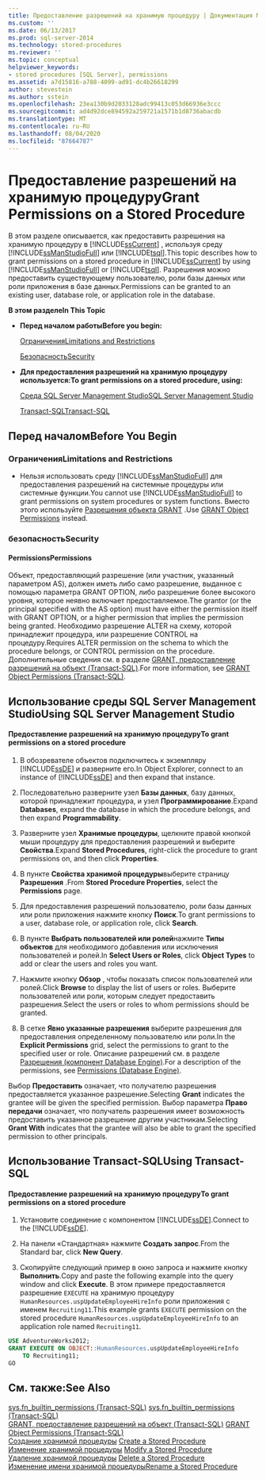 ```yaml
---
title: Предоставление разрешений на хранимую процедуру | Документация Майкрософт
ms.custom: ''
ms.date: 06/13/2017
ms.prod: sql-server-2014
ms.technology: stored-procedures
ms.reviewer: ''
ms.topic: conceptual
helpviewer_keywords:
- stored procedures [SQL Server], permissions
ms.assetid: a7d15816-a788-4099-ad91-dc4b26618299
author: stevestein
ms.author: sstein
ms.openlocfilehash: 23ea130b9d2033128adc99413c053d66936e3ccc
ms.sourcegitcommit: ad4d92dce894592a259721a1571b1d8736abacdb
ms.translationtype: MT
ms.contentlocale: ru-RU
ms.lasthandoff: 08/04/2020
ms.locfileid: "87664787"
---
```

# <a name="grant-permissions-on-a-stored-procedure"></a><span data-ttu-id="0126f-102">Предоставление разрешений на хранимую процедуру</span><span class="sxs-lookup"><span data-stu-id="0126f-102">Grant Permissions on a Stored Procedure</span></span>
  <span data-ttu-id="0126f-103">В этом разделе описывается, как предоставить разрешения на хранимую процедуру в [!INCLUDE[ssCurrent](../../includes/sscurrent-md.md)] , используя среду [!INCLUDE[ssManStudioFull](../../includes/ssmanstudiofull-md.md)] или [!INCLUDE[tsql](../../includes/tsql-md.md)].</span><span class="sxs-lookup"><span data-stu-id="0126f-103">This topic describes how to grant permissions on a stored procedure in [!INCLUDE[ssCurrent](../../includes/sscurrent-md.md)] by using [!INCLUDE[ssManStudioFull](../../includes/ssmanstudiofull-md.md)] or [!INCLUDE[tsql](../../includes/tsql-md.md)].</span></span> <span data-ttu-id="0126f-104">Разрешения можно предоставить существующему пользователю, роли базы данных или роли приложения в базе данных.</span><span class="sxs-lookup"><span data-stu-id="0126f-104">Permissions can be granted to an existing user, database role, or application role in the database.</span></span>  
  
 <span data-ttu-id="0126f-105">**В этом разделе**</span><span class="sxs-lookup"><span data-stu-id="0126f-105">**In This Topic**</span></span>  
  
-   <span data-ttu-id="0126f-106">**Перед началом работы**</span><span class="sxs-lookup"><span data-stu-id="0126f-106">**Before you begin:**</span></span>  
  
     [<span data-ttu-id="0126f-107">Ограничения</span><span class="sxs-lookup"><span data-stu-id="0126f-107">Limitations and Restrictions</span></span>](#Restrictions)  
  
     [<span data-ttu-id="0126f-108">Безопасность</span><span class="sxs-lookup"><span data-stu-id="0126f-108">Security</span></span>](#Security)  
  
-   <span data-ttu-id="0126f-109">**Для предоставления разрешений на хранимую процедуру используется:**</span><span class="sxs-lookup"><span data-stu-id="0126f-109">**To grant permissions on a stored procedure, using:**</span></span>  
  
     [<span data-ttu-id="0126f-110">Среда SQL Server Management Studio</span><span class="sxs-lookup"><span data-stu-id="0126f-110">SQL Server Management Studio</span></span>](#SSMSProcedure)  
  
     [<span data-ttu-id="0126f-111">Transact-SQL</span><span class="sxs-lookup"><span data-stu-id="0126f-111">Transact-SQL</span></span>](#TsqlProcedure)  
  
##  <a name="before-you-begin"></a><a name="BeforeYouBegin"></a> <span data-ttu-id="0126f-112">Перед началом</span><span class="sxs-lookup"><span data-stu-id="0126f-112">Before You Begin</span></span>  
  
###  <a name="limitations-and-restrictions"></a><a name="Restrictions"></a> <span data-ttu-id="0126f-113">Ограничения</span><span class="sxs-lookup"><span data-stu-id="0126f-113">Limitations and Restrictions</span></span>  
  
-   <span data-ttu-id="0126f-114">Нельзя использовать среду [!INCLUDE[ssManStudioFull](../../includes/ssmanstudiofull-md.md)] для предоставления разрешений на системные процедуры или системные функции.</span><span class="sxs-lookup"><span data-stu-id="0126f-114">You cannot use [!INCLUDE[ssManStudioFull](../../includes/ssmanstudiofull-md.md)] to grant permissions on system procedures or system functions.</span></span> <span data-ttu-id="0126f-115">Вместо этого используйте [Разрешения объекта GRANT](/sql/t-sql/statements/grant-object-permissions-transact-sql) .</span><span class="sxs-lookup"><span data-stu-id="0126f-115">Use [GRANT Object Permissions](/sql/t-sql/statements/grant-object-permissions-transact-sql) instead.</span></span>  
  
###  <a name="security"></a><a name="Security"></a> <span data-ttu-id="0126f-116">безопасность</span><span class="sxs-lookup"><span data-stu-id="0126f-116">Security</span></span>  
  
####  <a name="permissions"></a><a name="Permissions"></a> <span data-ttu-id="0126f-117">Permissions</span><span class="sxs-lookup"><span data-stu-id="0126f-117">Permissions</span></span>  
 <span data-ttu-id="0126f-118">Объект, предоставляющий разрешение (или участник, указанный параметром AS), должен иметь либо само разрешение, выданное с помощью параметра GRANT OPTION, либо разрешение более высокого уровня, которое неявно включает предоставляемое.</span><span class="sxs-lookup"><span data-stu-id="0126f-118">The grantor (or the principal specified with the AS option) must have either the permission itself with GRANT OPTION, or a higher permission that implies the permission being granted.</span></span> <span data-ttu-id="0126f-119">Необходимо разрешение ALTER на схему, которой принадлежит процедура, или разрешение CONTROL на процедуру.</span><span class="sxs-lookup"><span data-stu-id="0126f-119">Requires ALTER permission on the schema to which the procedure belongs, or CONTROL permission on the procedure.</span></span> <span data-ttu-id="0126f-120">Дополнительные сведения см. в разделе [GRANT, предоставление разрешений на объект (Transact-SQL)](/sql/t-sql/statements/grant-object-permissions-transact-sql).</span><span class="sxs-lookup"><span data-stu-id="0126f-120">For more information, see [GRANT Object Permissions &#40;Transact-SQL&#41;](/sql/t-sql/statements/grant-object-permissions-transact-sql).</span></span>  
  
##  <a name="using-sql-server-management-studio"></a><a name="SSMSProcedure"></a> <span data-ttu-id="0126f-121">Использование среды SQL Server Management Studio</span><span class="sxs-lookup"><span data-stu-id="0126f-121">Using SQL Server Management Studio</span></span>  
  
#### <a name="to-grant-permissions-on-a-stored-procedure"></a><span data-ttu-id="0126f-122">Предоставление разрешений на хранимую процедуру</span><span class="sxs-lookup"><span data-stu-id="0126f-122">To grant permissions on a stored procedure</span></span>  
  
1.  <span data-ttu-id="0126f-123">В обозревателе объектов подключитесь к экземпляру [!INCLUDE[ssDE](../../../includes/ssde-md.md)] и разверните его.</span><span class="sxs-lookup"><span data-stu-id="0126f-123">In Object Explorer, connect to an instance of [!INCLUDE[ssDE](../../../includes/ssde-md.md)] and then expand that instance.</span></span>  
  
2.  <span data-ttu-id="0126f-124">Последовательно разверните узел **Базы данных**, базу данных, которой принадлежит процедура, и узел **Программирование**.</span><span class="sxs-lookup"><span data-stu-id="0126f-124">Expand **Databases**, expand the database in which the procedure belongs, and then expand **Programmability**.</span></span>  
  
3.  <span data-ttu-id="0126f-125">Разверните узел **Хранимые процедуры**, щелкните правой кнопкой мыши процедуру для предоставления разрешений и выберите **Свойства**.</span><span class="sxs-lookup"><span data-stu-id="0126f-125">Expand **Stored Procedures**, right-click the procedure to grant permissions on, and then click **Properties**.</span></span>  
  
4.  <span data-ttu-id="0126f-126">В пункте **Свойства хранимой процедуры**выберите страницу **Разрешения** .</span><span class="sxs-lookup"><span data-stu-id="0126f-126">From **Stored Procedure Properties**, select the **Permissions** page.</span></span>  
  
5.  <span data-ttu-id="0126f-127">Для предоставления разрешений пользователю, роли базы данных или роли приложения нажмите кнопку **Поиск**.</span><span class="sxs-lookup"><span data-stu-id="0126f-127">To grant permissions to a user, database role, or application role, click **Search**.</span></span>  
  
6.  <span data-ttu-id="0126f-128">В пункте **Выбрать пользователей или ролей**нажмите **Типы объектов** для необходимого добавления или исключения пользователей и ролей.</span><span class="sxs-lookup"><span data-stu-id="0126f-128">In **Select Users or Roles**, click **Object Types** to add or clear the users and roles you want.</span></span>  
  
7.  <span data-ttu-id="0126f-129">Нажмите кнопку **Обзор** , чтобы показать список пользователей или ролей.</span><span class="sxs-lookup"><span data-stu-id="0126f-129">Click **Browse** to display the list of users or roles.</span></span> <span data-ttu-id="0126f-130">Выберите пользователей или роли, которым следует предоставить разрешения.</span><span class="sxs-lookup"><span data-stu-id="0126f-130">Select the users or roles to whom permissions should be granted.</span></span>  
  
8.  <span data-ttu-id="0126f-131">В сетке **Явно указанные разрешения** выберите разрешения для предоставления определенному пользователю или роли.</span><span class="sxs-lookup"><span data-stu-id="0126f-131">In the **Explicit Permissions** grid, select the permissions to grant to the specified user or role.</span></span> <span data-ttu-id="0126f-132">Описание разрешений см. в разделе [Разрешения (компонент Database Engine)](../security/permissions-database-engine.md).</span><span class="sxs-lookup"><span data-stu-id="0126f-132">For a description of the permissions, see [Permissions &#40;Database Engine&#41;](../security/permissions-database-engine.md).</span></span>  
  
 <span data-ttu-id="0126f-133">Выбор **Предоставить** означает, что получателю разрешения предоставляется указанное разрешение.</span><span class="sxs-lookup"><span data-stu-id="0126f-133">Selecting **Grant** indicates the grantee will be given the specified permission.</span></span> <span data-ttu-id="0126f-134">Выбор параметра **Право передачи** означает, что получатель разрешения имеет возможность предоставить указанное разрешение другим участникам.</span><span class="sxs-lookup"><span data-stu-id="0126f-134">Selecting **Grant With** indicates that the grantee will also be able to grant the specified permission to other principals.</span></span>  
  
##  <a name="using-transact-sql"></a><a name="TsqlProcedure"></a> <span data-ttu-id="0126f-135">Использование Transact-SQL</span><span class="sxs-lookup"><span data-stu-id="0126f-135">Using Transact-SQL</span></span>  
  
#### <a name="to-grant-permissions-on-a-stored-procedure"></a><span data-ttu-id="0126f-136">Предоставление разрешений на хранимую процедуру</span><span class="sxs-lookup"><span data-stu-id="0126f-136">To grant permissions on a stored procedure</span></span>  
  
1.  <span data-ttu-id="0126f-137">Установите соединение с компонентом [!INCLUDE[ssDE](../../../includes/ssde-md.md)].</span><span class="sxs-lookup"><span data-stu-id="0126f-137">Connect to the [!INCLUDE[ssDE](../../../includes/ssde-md.md)].</span></span>  
  
2.  <span data-ttu-id="0126f-138">На панели «Стандартная» нажмите **Создать запрос**.</span><span class="sxs-lookup"><span data-stu-id="0126f-138">From the Standard bar, click **New Query**.</span></span>  
  
3.  <span data-ttu-id="0126f-139">Скопируйте следующий пример в окно запроса и нажмите кнопку **Выполнить**.</span><span class="sxs-lookup"><span data-stu-id="0126f-139">Copy and paste the following example into the query window and click **Execute**.</span></span> <span data-ttu-id="0126f-140">В этом примере предоставляется разрешение `EXECUTE` на хранимую процедуру `HumanResources.uspUpdateEmployeeHireInfo` роли приложения с именем `Recruiting11`.</span><span class="sxs-lookup"><span data-stu-id="0126f-140">This example grants `EXECUTE` permission on the stored procedure `HumanResources.uspUpdateEmployeeHireInfo` to an application role named `Recruiting11`.</span></span>  
  
```sql  
USE AdventureWorks2012;   
GRANT EXECUTE ON OBJECT::HumanResources.uspUpdateEmployeeHireInfo  
    TO Recruiting11;  
GO  
```  
  
## <a name="see-also"></a><span data-ttu-id="0126f-141">См. также:</span><span class="sxs-lookup"><span data-stu-id="0126f-141">See Also</span></span>  
 <span data-ttu-id="0126f-142">[sys.fn_builtin_permissions (Transact-SQL)](/sql/relational-databases/system-functions/sys-fn-builtin-permissions-transact-sql) </span><span class="sxs-lookup"><span data-stu-id="0126f-142">[sys.fn_builtin_permissions &#40;Transact-SQL&#41;](/sql/relational-databases/system-functions/sys-fn-builtin-permissions-transact-sql) </span></span>  
 <span data-ttu-id="0126f-143">[GRANT, предоставление разрешений на объект (Transact-SQL)](/sql/t-sql/statements/grant-object-permissions-transact-sql) </span><span class="sxs-lookup"><span data-stu-id="0126f-143">[GRANT Object Permissions &#40;Transact-SQL&#41;](/sql/t-sql/statements/grant-object-permissions-transact-sql) </span></span>  
 <span data-ttu-id="0126f-144">[Создание хранимой процедуры](../stored-procedures/create-a-stored-procedure.md) </span><span class="sxs-lookup"><span data-stu-id="0126f-144">[Create a Stored Procedure](../stored-procedures/create-a-stored-procedure.md) </span></span>  
 <span data-ttu-id="0126f-145">[Изменение хранимой процедуры](modify-a-stored-procedure.md) </span><span class="sxs-lookup"><span data-stu-id="0126f-145">[Modify a Stored Procedure](modify-a-stored-procedure.md) </span></span>  
 <span data-ttu-id="0126f-146">[Удаление хранимой процедуры](../stored-procedures/delete-a-stored-procedure.md) </span><span class="sxs-lookup"><span data-stu-id="0126f-146">[Delete a Stored Procedure](../stored-procedures/delete-a-stored-procedure.md) </span></span>  
 [<span data-ttu-id="0126f-147">Изменение имени хранимой процедуры</span><span class="sxs-lookup"><span data-stu-id="0126f-147">Rename a Stored Procedure</span></span>](rename-a-stored-procedure.md)  
  
  
